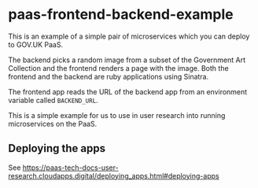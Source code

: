 paas-frontend-backend-example
=============================

This is an example of a simple pair of microservices which you can deploy to GOV.UK PaaS.

The backend picks a random image from a subset of the Government Art Collection and the frontend renders a page with the image. Both the frontend and the backend are ruby applications using Sinatra.

The frontend app reads the URL of the backend app from an environment variable called `BACKEND_URL`.

This is a simple example for us to use in user research into running microservices on the PaaS.

Deploying the apps
------------------

See https://paas-tech-docs-user-research.cloudapps.digital/deploying_apps.html#deploying-apps
